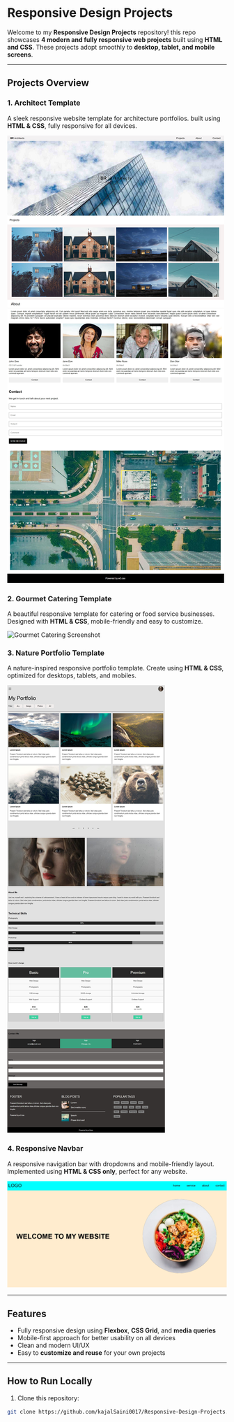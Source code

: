# Responsive Design Projects

Welcome to my **Responsive Design Projects** repository! this repo showcases **4 modern and fully responsive web projects** built using **HTML and CSS**.
These projects adopt smoothly to **desktop, tablet, and mobile screens**.

---

## Projects Overview

### 1. Architect Template
A sleek responsive website template for architecture portfolios.
built using **HTML & CSS**, fully responsive for all devices.

![Architect Template Screenshot](Projects-Screenshot/Architect-Template-Screenshot.jpeg)

### 2. Gourmet Catering Template
A beautiful responsive template for catering or food service businesses.
Designed with **HTML & CSS**, mobile-friendly and easy to customize.

![Gourmet Catering Screenshot](Projects-Screenshot/Gourmet-Catering-Template.jpeg)

### 3. Nature Portfolio Template
A nature-inspired responsive portfolio template.
Create using **HTML & CSS**, optimized for desktops, tablets, and mobiles.

![Nature Portfolio Screenshot](Projects-Screenshot/Nature-Portfolio-Template.jpeg)

### 4. Responsive Navbar
A responsive navigation bar with dropdowns and mobile-friendly layout.
Implemented using **HTML & CSS only**, perfect for any website.

![Responsive Navbar Screenshot](Projects-Screenshot/Responsive-Navbar.jpeg)

---

## Features

- Fully responsive design using **Flexbox**, **CSS Grid**, and **media queries**
- Mobile-first approach for better usability on all devices
- Clean and modern UI/UX
- Easy to **customize and reuse** for your own projects

---

## How to Run Locally

1. Clone this repository:
```bash
git clone https://github.com/kajalSaini0017/Responsive-Design-Projects.git
